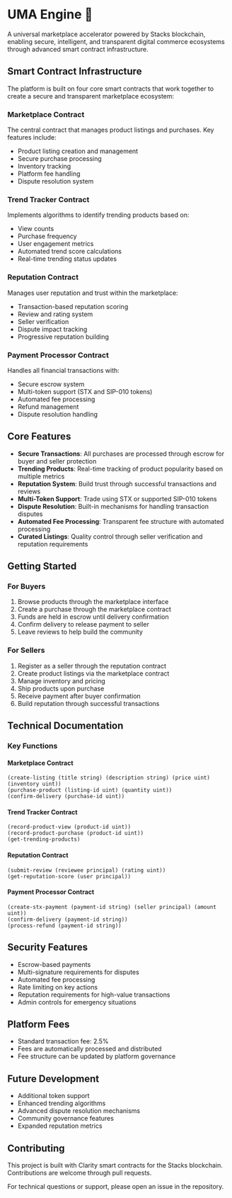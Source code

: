 # UMA Engine 🚀

A universal marketplace accelerator powered by Stacks blockchain, enabling secure, intelligent, and transparent digital commerce ecosystems through advanced smart contract infrastructure.

## Smart Contract Infrastructure

The platform is built on four core smart contracts that work together to create a secure and transparent marketplace ecosystem:

### Marketplace Contract
The central contract that manages product listings and purchases. Key features include:
- Product listing creation and management
- Secure purchase processing
- Inventory tracking
- Platform fee handling
- Dispute resolution system

### Trend Tracker Contract
Implements algorithms to identify trending products based on:
- View counts
- Purchase frequency
- User engagement metrics
- Automated trend score calculations
- Real-time trending status updates

### Reputation Contract
Manages user reputation and trust within the marketplace:
- Transaction-based reputation scoring
- Review and rating system
- Seller verification
- Dispute impact tracking
- Progressive reputation building

### Payment Processor Contract
Handles all financial transactions with:
- Secure escrow system
- Multi-token support (STX and SIP-010 tokens)
- Automated fee processing
- Refund management
- Dispute resolution handling

## Core Features

- **Secure Transactions**: All purchases are processed through escrow for buyer and seller protection
- **Trending Products**: Real-time tracking of product popularity based on multiple metrics
- **Reputation System**: Build trust through successful transactions and reviews
- **Multi-Token Support**: Trade using STX or supported SIP-010 tokens
- **Dispute Resolution**: Built-in mechanisms for handling transaction disputes
- **Automated Fee Processing**: Transparent fee structure with automated processing
- **Curated Listings**: Quality control through seller verification and reputation requirements

## Getting Started

### For Buyers

1. Browse products through the marketplace interface
2. Create a purchase through the marketplace contract
3. Funds are held in escrow until delivery confirmation
4. Confirm delivery to release payment to seller
5. Leave reviews to help build the community

### For Sellers

1. Register as a seller through the reputation contract
2. Create product listings via the marketplace contract
3. Manage inventory and pricing
4. Ship products upon purchase
5. Receive payment after buyer confirmation
6. Build reputation through successful transactions

## Technical Documentation

### Key Functions

#### Marketplace Contract
```clarity
(create-listing (title string) (description string) (price uint) (inventory uint))
(purchase-product (listing-id uint) (quantity uint))
(confirm-delivery (purchase-id uint))
```

#### Trend Tracker Contract
```clarity
(record-product-view (product-id uint))
(record-product-purchase (product-id uint))
(get-trending-products)
```

#### Reputation Contract
```clarity
(submit-review (reviewee principal) (rating uint))
(get-reputation-score (user principal))
```

#### Payment Processor Contract
```clarity
(create-stx-payment (payment-id string) (seller principal) (amount uint))
(confirm-delivery (payment-id string))
(process-refund (payment-id string))
```

## Security Features

- Escrow-based payments
- Multi-signature requirements for disputes
- Automated fee processing
- Rate limiting on key actions
- Reputation requirements for high-value transactions
- Admin controls for emergency situations

## Platform Fees

- Standard transaction fee: 2.5%
- Fees are automatically processed and distributed
- Fee structure can be updated by platform governance

## Future Development

- Additional token support
- Enhanced trending algorithms
- Advanced dispute resolution mechanisms
- Community governance features
- Expanded reputation metrics

## Contributing

This project is built with Clarity smart contracts for the Stacks blockchain. Contributions are welcome through pull requests.

For technical questions or support, please open an issue in the repository.